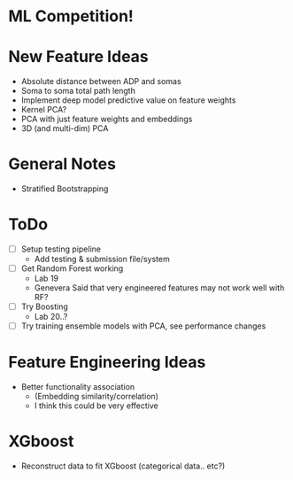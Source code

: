 # ML Competition!

# New Feature Ideas
- Absolute distance between ADP and somas
- Soma to soma total path length
- Implement deep model predictive value on feature weights
- Kernel PCA?
- PCA with just feature weights and embeddings
- 3D (and multi-dim) PCA

# General Notes
- Stratified Bootstrapping

# ToDo
- [ ] Setup testing pipeline
    - Add testing & submission file/system
- [ ] Get Random Forest working
    - Lab 19
    - Genevera Said that very engineered features may not work well with RF?
- [ ] Try Boosting
    - Lab 20..?
- [ ] Try training ensemble models with PCA, see performance changes

# Feature Engineering Ideas
- Better functionality association
    - (Embedding similarity/correlation)
    - I think this could be very effective

# XGboost
- Reconstruct data to fit XGboost (categorical data.. etc?)